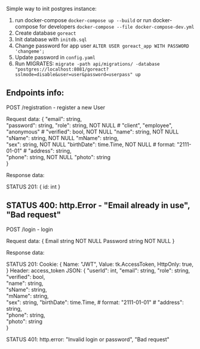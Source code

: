 Simple way to init postgres instance:
1. run docker-compose 
`docker-compose up --build`
or run docker-compose for developers
`docker-compose --file docker-compose-dev.yml`
2. Create database `goreact`
3. Init database with `initdb.sql`
4. Change password for app user
`ALTER USER goreact_app WITH PASSWORD 'changeme';`
5. Update password in `config.yaml`
6. Run MIGRATES:
`migrate -path api/migrations/ -database "postgres://localhost:8081/goreact?sslmode=disable&user=user&password=userpass" up`

Endpoints info:
-----------------------------------------------------------------------------
POST    /registration - register a new User

Request data:
{
    "email": string,            
    "password": string,
    "role": string,             NOT NULL # "client", "employee", "anonymous" #
    "verified": bool,           NOT NULL
    "name": string,             NOT NULL
    "sName": string,            NOT NULL
    "mName": string,            
    "sex": string,              NOT NULL 
    "birthDate": time.Time,     NOT NULL # format: "2111-01-01" #
    "address": string,          
    "phone": string,            NOT NULL
    "photo": string             
}

Response data:

STATUS 201:
{
    id: int
}

STATUS 400:
http.Error - "Email already in use", "Bad request"
-----------------------------------------------------------------------------
POST    /login - login

Request data:
 {
		Email    string         NOT NULL
		Password string         NOT NULL
}

Response data:

STATUS 201:
Cookie:
{
			Name:     "JWT",
			Value:    tk.AccessToken,
			HttpOnly: true,
}
Header: access_token
JSON:
{
    "userId": int,
    "email": string,
    "role": string, 
    "verified": bool,       
    "name": string,       
    "sName": string,          
    "mName": string,            
    "sex": string,
    "birthDate": time.Time,     # format: "2111-01-01" #
    "address": string,          
    "phone": string,          
    "photo": string             
}

STATUS 401:
http.error: "Invalid login or password", "Bad request"